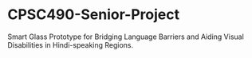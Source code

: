 # CPSC490-Senior-Project
Smart Glass Prototype for Bridging Language Barriers and Aiding Visual Disabilities in Hindi-speaking Regions.
